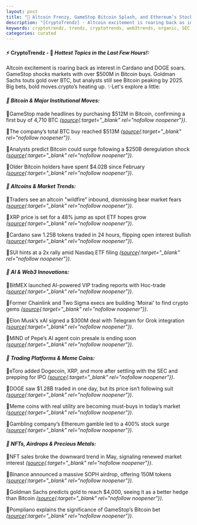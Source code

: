 ```yaml
---
layout: post
title: "🌇 Altcoin Frenzy, GameStop Bitcoin Splash, and Ethereum’s Stock-Busting Surge"
description: "[CryptoTrendz] - Altcoin excitement is roaring back as interest in Cardano and DOGE soars. GameStop shocks markets with over $500M in Bitcoin buys. Goldman Sachs touts gold over BTC, but analysts still see Bitcoin peaking by 2025. Big bets, bold moves.crypto’s heating up."
keywords: cryptotrendz, trendz, cryptotrends, web3trends, organic, SEC, AI, crypto, Trading, XRP, DOGE, Analyst, Cardano, Pepe, BTC, Bitcoin, Ethereum, market
categories: curated
---
```


#### ⚡ CryptoTrendz - 📌 *Hottest Topics in the Last Few Hours!:*

Altcoin excitement is roaring back as interest in Cardano and DOGE soars. GameStop shocks markets with over $500M in Bitcoin buys. Goldman Sachs touts gold over BTC, but analysts still see Bitcoin peaking by 2025. Big bets, bold moves.crypto’s heating up. ✨Let's explore a little:


#### *🔖 Bitcoin & Major Institutional Moves:*  

🔹GameStop made headlines by purchasing $512M in Bitcoin, confirming a first buy of 4,710 BTC *([source](https://s.avyag.com/jbuu){:target="_blank" rel="nofollow noopener"})*.  

🔹The company’s total BTC buy reached $513M *([source](https://s.avyag.com/h2jf){:target="_blank" rel="nofollow noopener"})*.  

🔹Analysts predict Bitcoin could surge following a $250B deregulation shock *([source](https://s.avyag.com/qsrv){:target="_blank" rel="nofollow noopener"})*.  

🔹Older Bitcoin holders have spent $4.02B since February *([source](https://s.avyag.com/md8i){:target="_blank" rel="nofollow noopener"})*.  

#### *🔖 Altcoins & Market Trends:*  

🔹Traders see an altcoin "wildfire" inbound, dismissing bear market fears *([source](https://s.avyag.com/88bb){:target="_blank" rel="nofollow noopener"})*.  

🔹XRP price is set for a 48% jump as spot ETF hopes grow *([source](https://s.avyag.com/wmvw){:target="_blank" rel="nofollow noopener"})*.  

🔹Cardano saw 1.25B tokens traded in 24 hours, flipping open interest bullish *([source](https://s.avyag.com/yqge){:target="_blank" rel="nofollow noopener"})*.  

🔹SUI hints at a 2x rally amid Nasdaq ETF filing *([source](https://s.avyag.com/zp3p){:target="_blank" rel="nofollow noopener"})*.  

#### *🔖 AI & Web3 Innovations:*  

🔹BitMEX launched AI-powered VIP trading reports with Hoc-trade *([source](https://s.avyag.com/gtex){:target="_blank" rel="nofollow noopener"})*.  

🔹Former Chainlink and Two Sigma execs are building 'Moirai' to find crypto gems *([source](https://s.avyag.com/0vy6){:target="_blank" rel="nofollow noopener"})*.  

🔹Elon Musk’s xAI signed a $300M deal with Telegram for Grok integration *([source](https://s.avyag.com/hhhv){:target="_blank" rel="nofollow noopener"})*.  

🔹MIND of Pepe’s AI agent coin presale is ending soon *([source](https://s.avyag.com/ljvk){:target="_blank" rel="nofollow noopener"})*.  

#### *🔖 Trading Platforms & Meme Coins:*  

🔹eToro added Dogecoin, XRP, and more after settling with the SEC and prepping for IPO *([source](https://s.avyag.com/9vu1){:target="_blank" rel="nofollow noopener"})*.  

🔹DOGE saw $1.28B traded in one day, but its price isn’t following suit *([source](https://s.avyag.com/j19b){:target="_blank" rel="nofollow noopener"})*.  

🔹Meme coins with real utility are becoming must-buys in today’s market *([source](https://s.avyag.com/jpbf){:target="_blank" rel="nofollow noopener"})*.  

🔹Gambling company’s Ethereum gamble led to a 400% stock surge *([source](https://s.avyag.com/0y10){:target="_blank" rel="nofollow noopener"})*.  

#### *🔖 NFTs, Airdrops & Precious Metals:*  

🔹NFT sales broke the downward trend in May, signaling renewed market interest *([source](https://s.avyag.com/rxxn){:target="_blank" rel="nofollow noopener"})*.  

🔹Binance announced a massive SOPH airdrop, offering 150M tokens *([source](https://s.avyag.com/6w7a){:target="_blank" rel="nofollow noopener"})*.  

🔹Goldman Sachs predicts gold to reach $4,000, seeing it as a better hedge than Bitcoin *([source](https://s.avyag.com/8pyv){:target="_blank" rel="nofollow noopener"})*.  

🔹Pompliano explains the significance of GameStop’s Bitcoin bet *([source](https://s.avyag.com/62iv){:target="_blank" rel="nofollow noopener"})*.